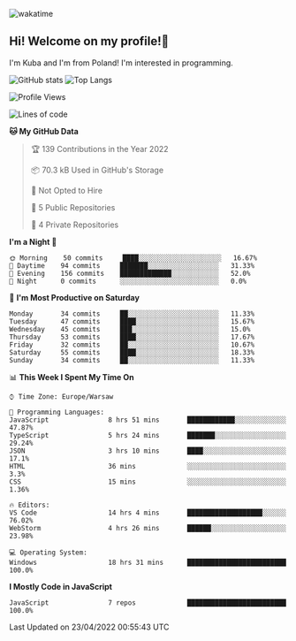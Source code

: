 ![wakatime](https://wakatime.com/badge/user/29588d82-8771-4fcd-a301-6a9b9976125e.svg)
## Hi! Welcome on my profile!👋
I'm Kuba and I'm from Poland! I'm interested in programming.

![GitHub stats](https://github-readme-stats.vercel.app/api?username=xKubsoneQ&show_icons=true&theme=dark)
![Top Langs](https://github-readme-stats.vercel.app/api/top-langs/?username=xKubsoneQ&theme=dark)

<!--START_SECTION:waka-->
![Profile Views](http://img.shields.io/badge/Profile%20Views-25-blue)

![Lines of code](https://img.shields.io/badge/From%20Hello%20World%20I%27ve%20Written-858%20Thousand%20lines%20of%20code-blue)

**🐱 My GitHub Data** 

> 🏆 139 Contributions in the Year 2022
 > 
> 📦 70.3 kB Used in GitHub's Storage 
 > 
> 🚫 Not Opted to Hire
 > 
> 📜 5 Public Repositories 
 > 
> 🔑 4 Private Repositories  
 > 
**I'm a Night 🦉** 

```text
🌞 Morning    50 commits     ████░░░░░░░░░░░░░░░░░░░░░   16.67% 
🌆 Daytime    94 commits     ███████░░░░░░░░░░░░░░░░░░   31.33% 
🌃 Evening    156 commits    █████████████░░░░░░░░░░░░   52.0% 
🌙 Night      0 commits      ░░░░░░░░░░░░░░░░░░░░░░░░░   0.0%

```
📅 **I'm Most Productive on Saturday** 

```text
Monday       34 commits     ██░░░░░░░░░░░░░░░░░░░░░░░   11.33% 
Tuesday      47 commits     ████░░░░░░░░░░░░░░░░░░░░░   15.67% 
Wednesday    45 commits     ███░░░░░░░░░░░░░░░░░░░░░░   15.0% 
Thursday     53 commits     ████░░░░░░░░░░░░░░░░░░░░░   17.67% 
Friday       32 commits     ██░░░░░░░░░░░░░░░░░░░░░░░   10.67% 
Saturday     55 commits     ████░░░░░░░░░░░░░░░░░░░░░   18.33% 
Sunday       34 commits     ██░░░░░░░░░░░░░░░░░░░░░░░   11.33%

```


📊 **This Week I Spent My Time On** 

```text
⌚︎ Time Zone: Europe/Warsaw

💬 Programming Languages: 
JavaScript               8 hrs 51 mins       ████████████░░░░░░░░░░░░░   47.87% 
TypeScript               5 hrs 24 mins       ███████░░░░░░░░░░░░░░░░░░   29.24% 
JSON                     3 hrs 10 mins       ████░░░░░░░░░░░░░░░░░░░░░   17.1% 
HTML                     36 mins             ░░░░░░░░░░░░░░░░░░░░░░░░░   3.3% 
CSS                      15 mins             ░░░░░░░░░░░░░░░░░░░░░░░░░   1.36%

🔥 Editors: 
VS Code                  14 hrs 4 mins       ███████████████████░░░░░░   76.02% 
WebStorm                 4 hrs 26 mins       ██████░░░░░░░░░░░░░░░░░░░   23.98%

💻 Operating System: 
Windows                  18 hrs 31 mins      █████████████████████████   100.0%

```

**I Mostly Code in JavaScript** 

```text
JavaScript               7 repos             █████████████████████████   100.0%

```



 Last Updated on 23/04/2022 00:55:43 UTC
<!--END_SECTION:waka-->
